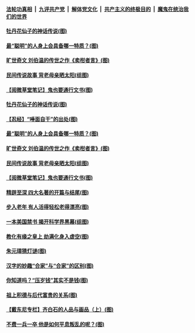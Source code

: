 

####  [法轮功真相](../../../../basic/blob/master/README.md?t=02251501) &nbsp;|&nbsp; [九评共产党](../../../../9ping.md/blob/master/README.md?t=02251501) &nbsp;|&nbsp; [解体党文化](../../../../jtdwh.md/blob/master/README.md?t=02251501)  &nbsp;|&nbsp; [共产主义的终极目的](../../../../gczydzjmd.md/blob/master/README.md?t=02251501) &nbsp;|&nbsp; [魔鬼在统治我们的世界](../../../../mgztzwmdsj.md/blob/master/README.md?t=02251501) 

#### [牡丹花仙子的神话传说(图)](../pages/p7/963182.md?t=02251501) 


#### [最“聪明”的人身上会具备哪一特质？(图)](../pages/p7/963270.md?t=02251501) 

#### [旷世奇文 刘伯温的传世之作《卖柑者言》(图)](../pages/p7/963127.md?t=02251501) 

#### [民间传说故事 背老母亲晒太阳(组图)](../pages/p7/963444.md?t=02251501) 

#### [【阅微草堂笔记】鬼也要通行文书(图)](../pages/p7/956891.md?t=02251501) 

#### [牡丹花仙子的神话传说(图)](../pages/p7/963182.md?t=02251501) 


#### [【忍经】“唾面自干”的出处(图)](../pages/p7/963148.md?t=02251501) 

#### [最“聪明”的人身上会具备哪一特质？(图)](../pages/p7/963270.md?t=02251501) 

#### [旷世奇文 刘伯温的传世之作《卖柑者言》(图)](../pages/p7/963127.md?t=02251501) 

#### [民间传说故事 背老母亲晒太阳(组图)](../pages/p7/963444.md?t=02251501) 

#### [【阅微草堂笔记】鬼也要通行文书(图)](../pages/p7/956891.md?t=02251501) 

#### [精辟至深 四大名著的开篇与结尾(图)](../pages/p7/963037.md?t=02251501) 

#### [步入老年 有人活得轻松老得漂亮(图)](../pages/p7/963193.md?t=02251501) 


#### [一本美国禁书 揭开科学界黑幕(组图)](../pages/p7/963271.md?t=02251501) 


#### [教化有缘之皇上 劫满化身入虚空(图)](../pages/p7/962937.md?t=02251501) 

#### [朱元璋猜灯谜(图)](../pages/p7/962354.md?t=02251501) 

#### [汉字的妙趣“合家”与“合家”的区别(图)](../pages/p7/962972.md?t=02251501) 

#### [你知道吗？“压岁钱”其实不是钱(图)](../pages/p7/962899.md?t=02251501) 


#### [祖上积德与后代富贵的关系(图)](../pages/p7/963139.md?t=02251501) 

#### [【戴东尼专栏】齐白石的人品与画品（上）(图)](../pages/p7/955733.md?t=02251501) 

#### [不费一兵一卒 他是如何平息叛乱的呢？(图)](../pages/p7/962893.md?t=02251501) 

